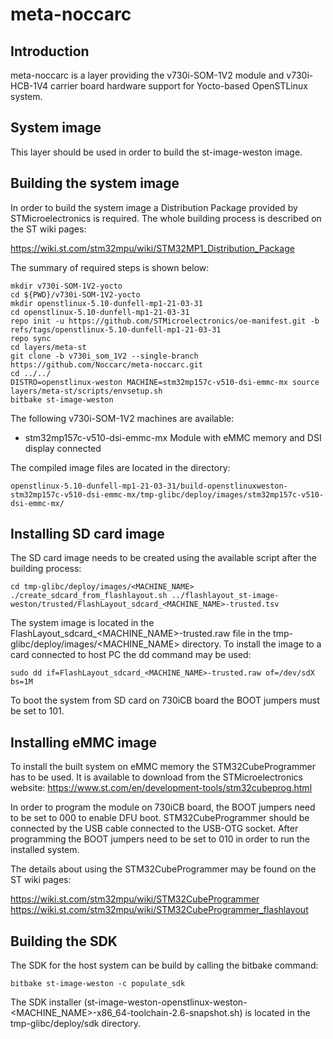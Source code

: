 # meta-noccarc

## Introduction

meta-noccarc is a layer providing the v730i-SOM-1V2 module and v730i-HCB-1V4 carrier board hardware support for Yocto-based OpenSTLinux system.

## System image

This layer should be used in order to build the st-image-weston image.
## Building the system image

In order to build the system image a Distribution Package provided by STMicroelectronics is required. The whole building process is described on the ST wiki pages:

https://wiki.st.com/stm32mpu/wiki/STM32MP1_Distribution_Package

The summary of required steps is shown below:

```shell
mkdir v730i-SOM-1V2-yocto
cd ${PWD}/v730i-SOM-1V2-yocto
mkdir openstlinux-5.10-dunfell-mp1-21-03-31
cd openstlinux-5.10-dunfell-mp1-21-03-31
repo init -u https://github.com/STMicroelectronics/oe-manifest.git -b refs/tags/openstlinux-5.10-dunfell-mp1-21-03-31
repo sync
cd layers/meta-st
git clone -b v730i_som_1V2 --single-branch https://github.com/Noccarc/meta-noccarc.git
cd ../../
DISTRO=openstlinux-weston MACHINE=stm32mp157c-v510-dsi-emmc-mx source layers/meta-st/scripts/envsetup.sh
bitbake st-image-weston
```

The following v730i-SOM-1V2 machines are available:
* stm32mp157c-v510-dsi-emmc-mx  Module with eMMC memory and DSI display connected

The compiled image files are located in the directory:

```
openstlinux-5.10-dunfell-mp1-21-03-31/build-openstlinuxweston-stm32mp157c-v510-dsi-emmc-mx/tmp-glibc/deploy/images/stm32mp157c-v510-dsi-emmc-mx/
```

## Installing SD card image

The SD card image needs to be created using the available script after the building process:

```
cd tmp-glibc/deploy/images/<MACHINE_NAME>
./create_sdcard_from_flashlayout.sh ../flashlayout_st-image-weston/trusted/FlashLayout_sdcard_<MACHINE_NAME>-trusted.tsv
```

The system image is located in the FlashLayout_sdcard_<MACHINE_NAME>-trusted.raw file in the tmp-glibc/deploy/images/<MACHINE_NAME> directory. To install the image to a card connected to host PC the dd command may be used:

```
sudo dd if=FlashLayout_sdcard_<MACHINE_NAME>-trusted.raw of=/dev/sdX bs=1M
```

To boot the system from SD card on 730iCB board the BOOT jumpers must be set to 101.

## Installing eMMC image

To install the built system on eMMC memory the STM32CubeProgrammer has to be used. It is available to download from the STMicroelectronics website:
https://www.st.com/en/development-tools/stm32cubeprog.html

In order to program the module on 730iCB board, the BOOT jumpers need to be set to 000 to enable DFU boot. STM32CubeProgrammer should be connected by the USB cable connected to the USB-OTG socket. After programming the BOOT jumpers need to be set to 010 in order to run the installed system.

The details about using the STM32CubeProgrammer may be found on the ST wiki pages:

https://wiki.st.com/stm32mpu/wiki/STM32CubeProgrammer
https://wiki.st.com/stm32mpu/wiki/STM32CubeProgrammer_flashlayout


## Building the SDK

The SDK for the host system can be build by calling the bitbake command:

```shell
bitbake st-image-weston -c populate_sdk
```

The SDK installer (st-image-weston-openstlinux-weston-<MACHINE_NAME>-x86_64-toolchain-2.6-snapshot.sh) is located in the tmp-glibc/deploy/sdk directory.
